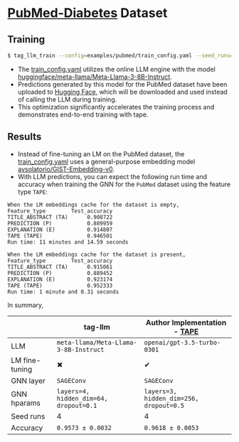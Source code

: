 # [PubMed-Diabetes](https://linqs.org/datasets/#pubmed-diabetes) Dataset

## Training

```bash
$ tag_llm_train --config=examples/pubmed/train_config.yaml --seed_runs=4
```

- The [train_config.yaml](./train_config.yaml) utilizes the online LLM engine with the model [huggingface/meta-llama/Meta-Llama-3-8B-Instruct](https://huggingface.co/meta-llama/Meta-Llama-3-8B-Instruct).
- Predictions generated by this model for the PubMed dataset have been uploaded to [Hugging Face](https://huggingface.co/datasets/devanshamin/PubMedDiabetes-LLM-Predictions), which will be downloaded and used instead of calling the LLM during training.
- This optimization significantly accelerates the training process and demonstrates end-to-end training with tape.

## Results

- Instead of fine-tuning an LM on the PubMed dataset, the [train_config.yaml](./train_config.yaml) uses a general-purpose embedding model [avsolatorio/GIST-Embedding-v0](https://huggingface.co/avsolatorio/GIST-Embedding-v0).
- With LLM predictions, you can expect the following run time and accuracy when training the GNN for the `PubMed` dataset using the feature type `TAPE`:

```text
When the LM embeddings cache for the dataset is empty,
Feature_type        Test_accuracy
TITLE_ABSTRACT (TA)      0.908722
PREDICTION (P)           0.889959
EXPLANATION (E)          0.914807
TAPE (TAPE)              0.946501
Run time: 11 minutes and 14.59 seconds

When the LM embeddings cache for the dataset is present,
Feature_type        Test_accuracy
TITLE_ABSTRACT (TA)      0.915061
PREDICTION (P)           0.889452
EXPLANATION (E)          0.923174
TAPE (TAPE)              0.952333
Run time: 1 minute and 0.31 seconds
```

In summary,

| | tag-llm | Author Implementation - [TAPE](https://github.com/XiaoxinHe/TAPE) |
| -- | -- | -- |
| LLM  | `meta-llama/Meta-Llama-3-8B-Instruct` | `openai/gpt-3.5-turbo-0301` |
| LM fine-tuning | ✖ | ✔ |
| GNN layer | `SAGEConv` | `SAGEConv` |
| GNN hparams | `layers=4, hidden_dim=64, dropout=0.1` | `layers=3, hidden_dim=256, dropout=0.5` |
| Seed runs | 4 | 4 |
| Accuracy | `0.9573 ± 0.0032` | `0.9618 ± 0.0053` |
